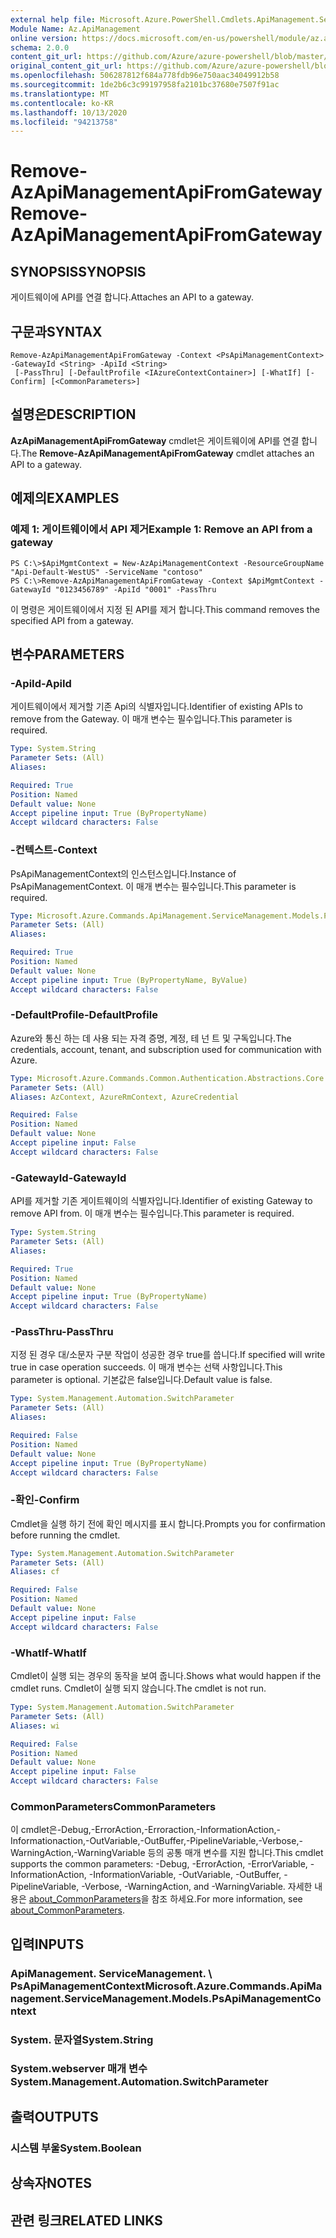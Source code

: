 ```yaml
---
external help file: Microsoft.Azure.PowerShell.Cmdlets.ApiManagement.ServiceManagement.dll-Help.xml
Module Name: Az.ApiManagement
online version: https://docs.microsoft.com/en-us/powershell/module/az.apimanagement/remove-azapimanagementapifromgateway
schema: 2.0.0
content_git_url: https://github.com/Azure/azure-powershell/blob/master/src/ApiManagement/ApiManagement/help/Remove-AzApiManagementApiFromGateway.md
original_content_git_url: https://github.com/Azure/azure-powershell/blob/master/src/ApiManagement/ApiManagement/help/Remove-AzApiManagementApiFromGateway.md
ms.openlocfilehash: 506287812f684a778fdb96e750aac34049912b58
ms.sourcegitcommit: 1de2b6c3c99197958fa2101bc37680e7507f91ac
ms.translationtype: MT
ms.contentlocale: ko-KR
ms.lasthandoff: 10/13/2020
ms.locfileid: "94213758"
---
```

# <span data-ttu-id="e6e7b-101">Remove-AzApiManagementApiFromGateway</span><span class="sxs-lookup"><span data-stu-id="e6e7b-101">Remove-AzApiManagementApiFromGateway</span></span>

## <span data-ttu-id="e6e7b-102">SYNOPSIS</span><span class="sxs-lookup"><span data-stu-id="e6e7b-102">SYNOPSIS</span></span>
<span data-ttu-id="e6e7b-103">게이트웨이에 API를 연결 합니다.</span><span class="sxs-lookup"><span data-stu-id="e6e7b-103">Attaches an API to a gateway.</span></span>

## <span data-ttu-id="e6e7b-104">구문과</span><span class="sxs-lookup"><span data-stu-id="e6e7b-104">SYNTAX</span></span>

```
Remove-AzApiManagementApiFromGateway -Context <PsApiManagementContext> -GatewayId <String> -ApiId <String>
 [-PassThru] [-DefaultProfile <IAzureContextContainer>] [-WhatIf] [-Confirm] [<CommonParameters>]
```

## <span data-ttu-id="e6e7b-105">설명은</span><span class="sxs-lookup"><span data-stu-id="e6e7b-105">DESCRIPTION</span></span>
<span data-ttu-id="e6e7b-106">**AzApiManagementApiFromGateway** cmdlet은 게이트웨이에 API를 연결 합니다.</span><span class="sxs-lookup"><span data-stu-id="e6e7b-106">The **Remove-AzApiManagementApiFromGateway** cmdlet attaches an API to a gateway.</span></span>

## <span data-ttu-id="e6e7b-107">예제의</span><span class="sxs-lookup"><span data-stu-id="e6e7b-107">EXAMPLES</span></span>

### <span data-ttu-id="e6e7b-108">예제 1: 게이트웨이에서 API 제거</span><span class="sxs-lookup"><span data-stu-id="e6e7b-108">Example 1: Remove an API from a gateway</span></span>
```
PS C:\>$ApiMgmtContext = New-AzApiManagementContext -ResourceGroupName "Api-Default-WestUS" -ServiceName "contoso"
PS C:\>Remove-AzApiManagementApiFromGateway -Context $ApiMgmtContext -GatewayId "0123456789" -ApiId "0001" -PassThru
```

<span data-ttu-id="e6e7b-109">이 명령은 게이트웨이에서 지정 된 API를 제거 합니다.</span><span class="sxs-lookup"><span data-stu-id="e6e7b-109">This command removes the specified API from a gateway.</span></span>

## <span data-ttu-id="e6e7b-110">변수</span><span class="sxs-lookup"><span data-stu-id="e6e7b-110">PARAMETERS</span></span>

### <span data-ttu-id="e6e7b-111">-ApiId</span><span class="sxs-lookup"><span data-stu-id="e6e7b-111">-ApiId</span></span>
<span data-ttu-id="e6e7b-112">게이트웨이에서 제거할 기존 Api의 식별자입니다.</span><span class="sxs-lookup"><span data-stu-id="e6e7b-112">Identifier of existing APIs to remove from the Gateway.</span></span>
<span data-ttu-id="e6e7b-113">이 매개 변수는 필수입니다.</span><span class="sxs-lookup"><span data-stu-id="e6e7b-113">This parameter is required.</span></span>

```yaml
Type: System.String
Parameter Sets: (All)
Aliases:

Required: True
Position: Named
Default value: None
Accept pipeline input: True (ByPropertyName)
Accept wildcard characters: False
```

### <span data-ttu-id="e6e7b-114">-컨텍스트</span><span class="sxs-lookup"><span data-stu-id="e6e7b-114">-Context</span></span>
<span data-ttu-id="e6e7b-115">PsApiManagementContext의 인스턴스입니다.</span><span class="sxs-lookup"><span data-stu-id="e6e7b-115">Instance of PsApiManagementContext.</span></span>
<span data-ttu-id="e6e7b-116">이 매개 변수는 필수입니다.</span><span class="sxs-lookup"><span data-stu-id="e6e7b-116">This parameter is required.</span></span>

```yaml
Type: Microsoft.Azure.Commands.ApiManagement.ServiceManagement.Models.PsApiManagementContext
Parameter Sets: (All)
Aliases:

Required: True
Position: Named
Default value: None
Accept pipeline input: True (ByPropertyName, ByValue)
Accept wildcard characters: False
```

### <span data-ttu-id="e6e7b-117">-DefaultProfile</span><span class="sxs-lookup"><span data-stu-id="e6e7b-117">-DefaultProfile</span></span>
<span data-ttu-id="e6e7b-118">Azure와 통신 하는 데 사용 되는 자격 증명, 계정, 테 넌 트 및 구독입니다.</span><span class="sxs-lookup"><span data-stu-id="e6e7b-118">The credentials, account, tenant, and subscription used for communication with Azure.</span></span>

```yaml
Type: Microsoft.Azure.Commands.Common.Authentication.Abstractions.Core.IAzureContextContainer
Parameter Sets: (All)
Aliases: AzContext, AzureRmContext, AzureCredential

Required: False
Position: Named
Default value: None
Accept pipeline input: False
Accept wildcard characters: False
```

### <span data-ttu-id="e6e7b-119">-GatewayId</span><span class="sxs-lookup"><span data-stu-id="e6e7b-119">-GatewayId</span></span>
<span data-ttu-id="e6e7b-120">API를 제거할 기존 게이트웨이의 식별자입니다.</span><span class="sxs-lookup"><span data-stu-id="e6e7b-120">Identifier of existing Gateway to remove API from.</span></span>
<span data-ttu-id="e6e7b-121">이 매개 변수는 필수입니다.</span><span class="sxs-lookup"><span data-stu-id="e6e7b-121">This parameter is required.</span></span>

```yaml
Type: System.String
Parameter Sets: (All)
Aliases:

Required: True
Position: Named
Default value: None
Accept pipeline input: True (ByPropertyName)
Accept wildcard characters: False
```

### <span data-ttu-id="e6e7b-122">-PassThru</span><span class="sxs-lookup"><span data-stu-id="e6e7b-122">-PassThru</span></span>
<span data-ttu-id="e6e7b-123">지정 된 경우 대/소문자 구분 작업이 성공한 경우 true를 씁니다.</span><span class="sxs-lookup"><span data-stu-id="e6e7b-123">If specified will write true in case operation succeeds.</span></span>
<span data-ttu-id="e6e7b-124">이 매개 변수는 선택 사항입니다.</span><span class="sxs-lookup"><span data-stu-id="e6e7b-124">This parameter is optional.</span></span>
<span data-ttu-id="e6e7b-125">기본값은 false입니다.</span><span class="sxs-lookup"><span data-stu-id="e6e7b-125">Default value is false.</span></span>

```yaml
Type: System.Management.Automation.SwitchParameter
Parameter Sets: (All)
Aliases:

Required: False
Position: Named
Default value: None
Accept pipeline input: True (ByPropertyName)
Accept wildcard characters: False
```

### <span data-ttu-id="e6e7b-126">-확인</span><span class="sxs-lookup"><span data-stu-id="e6e7b-126">-Confirm</span></span>
<span data-ttu-id="e6e7b-127">Cmdlet을 실행 하기 전에 확인 메시지를 표시 합니다.</span><span class="sxs-lookup"><span data-stu-id="e6e7b-127">Prompts you for confirmation before running the cmdlet.</span></span>

```yaml
Type: System.Management.Automation.SwitchParameter
Parameter Sets: (All)
Aliases: cf

Required: False
Position: Named
Default value: None
Accept pipeline input: False
Accept wildcard characters: False
```

### <span data-ttu-id="e6e7b-128">-WhatIf</span><span class="sxs-lookup"><span data-stu-id="e6e7b-128">-WhatIf</span></span>
<span data-ttu-id="e6e7b-129">Cmdlet이 실행 되는 경우의 동작을 보여 줍니다.</span><span class="sxs-lookup"><span data-stu-id="e6e7b-129">Shows what would happen if the cmdlet runs.</span></span> <span data-ttu-id="e6e7b-130">Cmdlet이 실행 되지 않습니다.</span><span class="sxs-lookup"><span data-stu-id="e6e7b-130">The cmdlet is not run.</span></span>

```yaml
Type: System.Management.Automation.SwitchParameter
Parameter Sets: (All)
Aliases: wi

Required: False
Position: Named
Default value: None
Accept pipeline input: False
Accept wildcard characters: False
```

### <span data-ttu-id="e6e7b-131">CommonParameters</span><span class="sxs-lookup"><span data-stu-id="e6e7b-131">CommonParameters</span></span>
<span data-ttu-id="e6e7b-132">이 cmdlet은-Debug,-ErrorAction,-Erroraction,-InformationAction,-Informationaction,-OutVariable,-OutBuffer,-PipelineVariable,-Verbose,-WarningAction,-WarningVariable 등의 공통 매개 변수를 지원 합니다.</span><span class="sxs-lookup"><span data-stu-id="e6e7b-132">This cmdlet supports the common parameters: -Debug, -ErrorAction, -ErrorVariable, -InformationAction, -InformationVariable, -OutVariable, -OutBuffer, -PipelineVariable, -Verbose, -WarningAction, and -WarningVariable.</span></span> <span data-ttu-id="e6e7b-133">자세한 내용은 [about_CommonParameters](http://go.microsoft.com/fwlink/?LinkID=113216)을 참조 하세요.</span><span class="sxs-lookup"><span data-stu-id="e6e7b-133">For more information, see [about_CommonParameters](http://go.microsoft.com/fwlink/?LinkID=113216).</span></span>

## <span data-ttu-id="e6e7b-134">입력</span><span class="sxs-lookup"><span data-stu-id="e6e7b-134">INPUTS</span></span>

### <span data-ttu-id="e6e7b-135">ApiManagement. ServiceManagement. \ PsApiManagementContext</span><span class="sxs-lookup"><span data-stu-id="e6e7b-135">Microsoft.Azure.Commands.ApiManagement.ServiceManagement.Models.PsApiManagementContext</span></span>

### <span data-ttu-id="e6e7b-136">System. 문자열</span><span class="sxs-lookup"><span data-stu-id="e6e7b-136">System.String</span></span>

### <span data-ttu-id="e6e7b-137">System.webserver 매개 변수</span><span class="sxs-lookup"><span data-stu-id="e6e7b-137">System.Management.Automation.SwitchParameter</span></span>

## <span data-ttu-id="e6e7b-138">출력</span><span class="sxs-lookup"><span data-stu-id="e6e7b-138">OUTPUTS</span></span>

### <span data-ttu-id="e6e7b-139">시스템 부울</span><span class="sxs-lookup"><span data-stu-id="e6e7b-139">System.Boolean</span></span>

## <span data-ttu-id="e6e7b-140">상속자</span><span class="sxs-lookup"><span data-stu-id="e6e7b-140">NOTES</span></span>

## <span data-ttu-id="e6e7b-141">관련 링크</span><span class="sxs-lookup"><span data-stu-id="e6e7b-141">RELATED LINKS</span></span>
